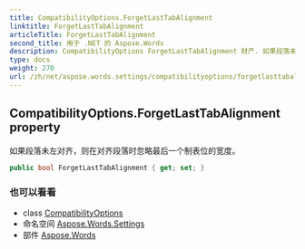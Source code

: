 ```yaml
---
title: CompatibilityOptions.ForgetLastTabAlignment
linktitle: ForgetLastTabAlignment
articleTitle: ForgetLastTabAlignment
second_title: 用于 .NET 的 Aspose.Words
description: CompatibilityOptions ForgetLastTabAlignment 财产. 如果段落未左对齐则在对齐段落时忽略最后一个制表位的宽度 在 C#.
type: docs
weight: 270
url: /zh/net/aspose.words.settings/compatibilityoptions/forgetlasttabalignment/
---
```

## CompatibilityOptions.ForgetLastTabAlignment property

如果段落未左对齐，则在对齐段落时忽略最后一个制表位的宽度。

```csharp
public bool ForgetLastTabAlignment { get; set; }
```

### 也可以看看

* class [CompatibilityOptions](../)
* 命名空间 [Aspose.Words.Settings](../../../aspose.words.settings/)
* 部件 [Aspose.Words](../../../)
